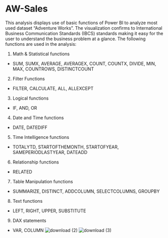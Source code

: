 # AW-Sales
This analysis displays use of basic functions of Power BI to analyze most used dataset “Adventure Works”. The visualization confirms to International Business Communication Standards (IBCS) standards making it easy for the user to understand the business problem at a glance. The following functions are used in the analysis:
1. Math & Statistical functions
- SUM, SUMX, AVERAGE, AVERAGEX, COUNT, COUNTX, DIVIDE, MIN, MAX, COUNTROWS, DISTINCTCOUNT  
2. Filter Functions
- FILTER, CALCULATE, ALL, ALLEXCEPT
3. Logical functions
- IF, AND, OR
4. Date and Time functions
- DATE, DATEDIFF
5. Time Intelligence functions
- TOTALYTD, STARTOFTHEMONTH, STARTOFYEAR, SAMEPERIODLASTYEAR, DATEADD 
6. Relationship functions
- RELATED
7. Table Manipulation functions
- SUMMARIZE, DISTINCT, ADDCOLUMN, SELECTCOLUMNS, GROUPBY
8. Text functions
- LEFT, RIGHT, UPPER, SUBSTITUTE
9. DAX statements
- VAR, COLUMN
![download (2)](https://user-images.githubusercontent.com/132189501/235530487-69ca6d51-c36f-4996-9c63-c8b3d74ac5d2.png)
![download (3)](https://user-images.githubusercontent.com/132189501/235530520-e8046d14-341b-4595-8ee7-f2f00ea29f53.png)
